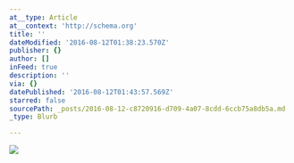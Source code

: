 ```yaml
---
at__type: Article
at__context: 'http://schema.org'
title: ''
dateModified: '2016-08-12T01:38:23.570Z'
publisher: {}
author: []
inFeed: true
description: ''
via: {}
datePublished: '2016-08-12T01:43:57.569Z'
starred: false
sourcePath: _posts/2016-08-12-c8720916-d709-4a07-8cdd-6ccb75a8db5a.md
_type: Blurb

---
```

![](https://the-grid-user-content.s3-us-west-2.amazonaws.com/c718e466-03ab-478e-b47a-105a617fc210.jpg)
